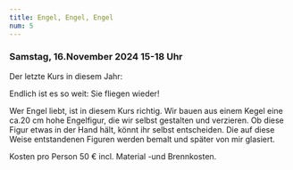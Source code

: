 ```yaml
---
title: Engel, Engel, Engel
num: 5
---
```

### Samstag, 16.November 2024 15-18 Uhr

Der letzte Kurs in diesem Jahr:

Endlich ist es so weit: Sie fliegen wieder!

Wer Engel liebt, ist in diesem Kurs richtig. Wir bauen aus einem Kegel eine ca.20 cm hohe Engelfigur, die wir selbst gestalten und verzieren. Ob diese Figur etwas in der Hand hält, könnt ihr selbst entscheiden. Die auf diese Weise entstandenen Figuren werden bemalt und später von mir glasiert.

Kosten pro Person 50 € incl. Material -und Brennkosten.

